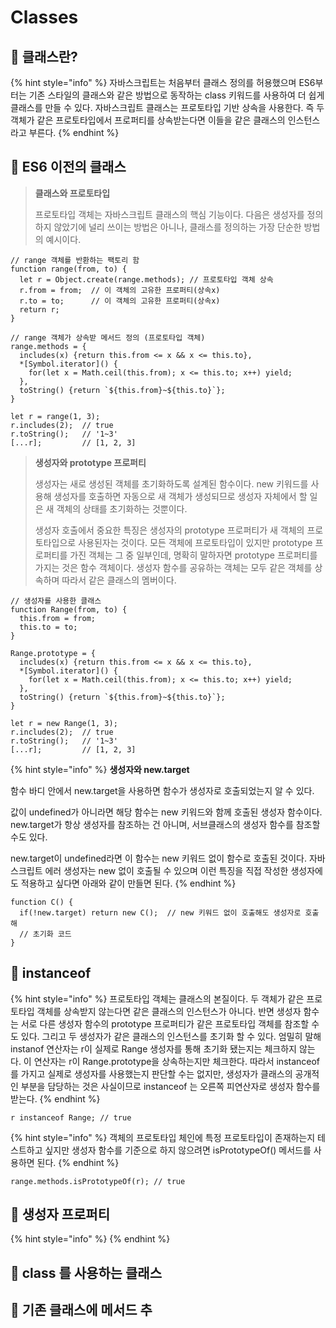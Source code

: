 # Classes

## 🐇 클래스란?

{% hint style="info" %}
자바스크립트는 처음부터 클래스 정의를 허용했으며 ES6부터는 기존 스타일의 클래스와 같은 방법으로 동작하는 class 키워드를 사용하여 더 쉽게 클래스를 만들 수 있다. 자바스크립트 클래스는 프로토타입 기반 상속을 사용한다. 즉 두 객체가 같은 프로토타입에서 프로퍼티를 상속받는다면 이들을 같은 클래스의 인스턴스라고 부른다.
{% endhint %}

## 🐇 ES6 이전의 클래스

> **클래스와 프로토타입**&#x20;
>
> 프로토타입 객체는 자바스크립트 클래스의 핵심 기능이다. 다음은 생성자를 정의하지 않았기에 널리 쓰이는 방법은 아니나, 클래스를 정의하는 가장 단순한 방법의 예시이다.

```
// range 객체를 반환하는 팩토리 함
function range(from, to) {
  let r = Object.create(range.methods); // 프로토타입 객체 상속
  r.from = from;  // 이 객체의 고유한 프로퍼티(상속x)
  r.to = to;      // 이 객체의 고유한 프로퍼티(상속x)
  return r;
}

// range 객체가 상속받 메서드 정의 (프로토타입 객체)
range.methods = {
  includes(x) {return this.from <= x && x <= this.to},
  *[Symbol.iterator]() {
    for(let x = Math.ceil(this.from); x <= this.to; x++) yield;
  },
  toString() {return `${this.from}~${this.to}`};
}

let r = range(1, 3);
r.includes(2);  // true
r.toString();   // '1~3'
[...r];         // [1, 2, 3]
```

> **생성자와 prototype 프로퍼티**
>
> 생성자는 새로 생성된 객체를 초기화하도록 설계된 함수이다. new 키워드를 사용해 생성자를 호출하면 자동으로 새 객체가 생성되므로 생성자 자체에서 할 일은 새 객체의 상태를 초기화하는 것뿐이다.
>
> 생성자 호출에서 중요한 특징은 생성자의 prototype 프로퍼티가 새 객체의 프로토타입으로 사용된자는 것이다. 모든 객체에 프로토타입이 있지만 prototype 프로퍼티를 가진 객체는 그 중 일부인데, 명확히 말하자면 prototype 프로퍼티를 가지는 것은 함수 객체이다. 생성자 함수를 공유하는 객체는 모두 같은 객체를 상속하며 따라서 같은 클래스의 멤버이다.

```
// 생성자를 사용한 클래스
function Range(from, to) {
  this.from = from;
  this.to = to;
}

Range.prototype = {
  includes(x) {return this.from <= x && x <= this.to},
  *[Symbol.iterator]() {
    for(let x = Math.ceil(this.from); x <= this.to; x++) yield;
  },
  toString() {return `${this.from}~${this.to}`};
}

let r = new Range(1, 3);
r.includes(2);  // true
r.toString();   // '1~3'
[...r];         // [1, 2, 3]
```

{% hint style="info" %}
**생성자와 new.target**

함수 바디 안에서 new.target을 사용하면 함수가 생성자로 호출되었는지 알 수 있다.

값이 undefined가 아니라면 해당 함수는 new 키워드와 함께 호출된 생성자 함수이다. new.target가 항상 생성자를 참조하는 건 아니며, 서브클래스의 생성자 함수를 참조할 수도 있다.

new.target이 undefined라면 이 함수는 new 키워드 없이 함수로 호출된 것이다. 자바스크립트 에러 생성자는 new 없이 호출될 수 있으며 이런 특징을 직접 작성한 생성자에도 적용하고 싶다면 아래와 같이 만들면 된다.
{% endhint %}

```
function C() {
  if(!new.target) return new C();  // new 키워드 없이 호출해도 생성자로 호출 해
  // 초기화 코드
}
```

## 🐇 instanceof

{% hint style="info" %}
프로토타입 객체는 클래스의 본질이다. 두 객체가 같은 프로토타입 객체를 상속받지 않는다면 같은 클래스의 인스턴스가 아니다. 반면 생성자 함수는 서로 다른 생성자 함수의 prototype 프로퍼티가 같은 프로토타입 객체를 참조할 수도 있다. 그리고 두 생성자가 같은 클래스의 인스턴스를 초기화 할 수 있다. 엄밀히 말해 instanof 연산자는 r이 실제로 Range 생성자를 통해 초기화 됐는지는 체크하지 않는다. 이 연산자는 r이 Range.prototype을 상속하는지만 체크한다. 따라서 instanceof를 가지고 실제로 생성자를 사용했는지 판단할 수는 없지만, 생성자가 클래스의 공개적인 부분을 담당하는 것은 사실이므로 instanceof 는 오른쪽 피연산자로 생성자 함수를 받는다.&#x20;
{% endhint %}

```
r instanceof Range; // true
```

{% hint style="info" %}
&#x20;객체의 프로토타입 체인에 특정 프로토타입이 존재하는지 테스트하고 싶지만 생성자 함수를 기준으로 하지 않으려면 isPrototypeOf() 메서드를 사용하면 된다.&#x20;
{% endhint %}

```
range.methods.isPrototypeOf(r); // true
```

## 🐇 생성자 프로퍼티

{% hint style="info" %}
&#x20;
{% endhint %}



## 🐇 class 를 사용하는 클래스



## 🐇 기존 클래스에 메서드 추





